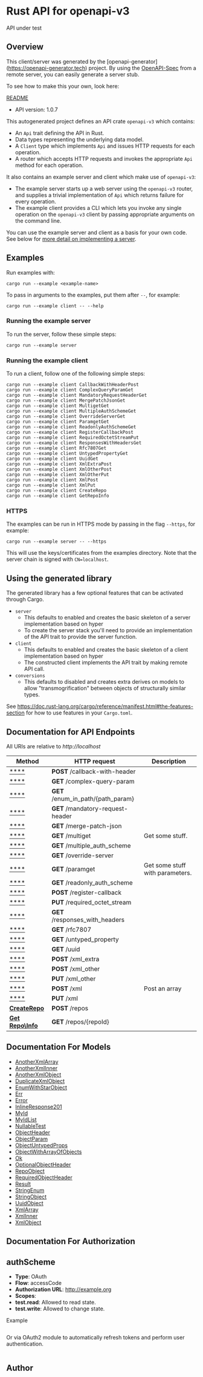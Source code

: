 # Rust API for openapi-v3

API under test

## Overview

This client/server was generated by the [openapi-generator]
(https://openapi-generator.tech) project.  By using the
[OpenAPI-Spec](https://github.com/OAI/OpenAPI-Specification) from a remote
server, you can easily generate a server stub.

To see how to make this your own, look here:

[README]((https://openapi-generator.tech))

- API version: 1.0.7




This autogenerated project defines an API crate `openapi-v3` which contains:
* An `Api` trait defining the API in Rust.
* Data types representing the underlying data model.
* A `Client` type which implements `Api` and issues HTTP requests for each operation.
* A router which accepts HTTP requests and invokes the appropriate `Api` method for each operation.

It also contains an example server and client which make use of `openapi-v3`:

* The example server starts up a web server using the `openapi-v3`
    router, and supplies a trivial implementation of `Api` which returns failure
    for every operation.
* The example client provides a CLI which lets you invoke
    any single operation on the `openapi-v3` client by passing appropriate
    arguments on the command line.

You can use the example server and client as a basis for your own code.
See below for [more detail on implementing a server](#writing-a-server).

## Examples

Run examples with:

```
cargo run --example <example-name>
```

To pass in arguments to the examples, put them after `--`, for example:

```
cargo run --example client -- --help
```

### Running the example server
To run the server, follow these simple steps:

```
cargo run --example server
```

### Running the example client
To run a client, follow one of the following simple steps:

```
cargo run --example client CallbackWithHeaderPost
cargo run --example client ComplexQueryParamGet
cargo run --example client MandatoryRequestHeaderGet
cargo run --example client MergePatchJsonGet
cargo run --example client MultigetGet
cargo run --example client MultipleAuthSchemeGet
cargo run --example client OverrideServerGet
cargo run --example client ParamgetGet
cargo run --example client ReadonlyAuthSchemeGet
cargo run --example client RegisterCallbackPost
cargo run --example client RequiredOctetStreamPut
cargo run --example client ResponsesWithHeadersGet
cargo run --example client Rfc7807Get
cargo run --example client UntypedPropertyGet
cargo run --example client UuidGet
cargo run --example client XmlExtraPost
cargo run --example client XmlOtherPost
cargo run --example client XmlOtherPut
cargo run --example client XmlPost
cargo run --example client XmlPut
cargo run --example client CreateRepo
cargo run --example client GetRepoInfo
```

### HTTPS
The examples can be run in HTTPS mode by passing in the flag `--https`, for example:

```
cargo run --example server -- --https
```

This will use the keys/certificates from the examples directory. Note that the
server chain is signed with `CN=localhost`.

## Using the generated library

The generated library has a few optional features that can be activated through Cargo.

* `server`
    * This defaults to enabled and creates the basic skeleton of a server implementation based on hyper
    * To create the server stack you'll need to provide an implementation of the API trait to provide the server function.
* `client`
    * This defaults to enabled and creates the basic skeleton of a client implementation based on hyper
    * The constructed client implements the API trait by making remote API call.
* `conversions`
    * This defaults to disabled and creates extra derives on models to allow "transmogrification" between objects of structurally similar types.

See https://doc.rust-lang.org/cargo/reference/manifest.html#the-features-section for how to use features in your `Cargo.toml`.

## Documentation for API Endpoints

All URIs are relative to *http://localhost*

Method | HTTP request | Description
------------- | ------------- | -------------
[****](docs/default_api.md#CallbackWithHeaderPost) | **POST** /callback-with-header | 
[****](docs/default_api.md#ComplexQueryParamGet) | **GET** /complex-query-param | 
[****](docs/default_api.md#EnumInPathPathParamGet) | **GET** /enum_in_path/{path_param} | 
[****](docs/default_api.md#MandatoryRequestHeaderGet) | **GET** /mandatory-request-header | 
[****](docs/default_api.md#MergePatchJsonGet) | **GET** /merge-patch-json | 
[****](docs/default_api.md#MultigetGet) | **GET** /multiget | Get some stuff.
[****](docs/default_api.md#MultipleAuthSchemeGet) | **GET** /multiple_auth_scheme | 
[****](docs/default_api.md#OverrideServerGet) | **GET** /override-server | 
[****](docs/default_api.md#ParamgetGet) | **GET** /paramget | Get some stuff with parameters.
[****](docs/default_api.md#ReadonlyAuthSchemeGet) | **GET** /readonly_auth_scheme | 
[****](docs/default_api.md#RegisterCallbackPost) | **POST** /register-callback | 
[****](docs/default_api.md#RequiredOctetStreamPut) | **PUT** /required_octet_stream | 
[****](docs/default_api.md#ResponsesWithHeadersGet) | **GET** /responses_with_headers | 
[****](docs/default_api.md#Rfc7807Get) | **GET** /rfc7807 | 
[****](docs/default_api.md#UntypedPropertyGet) | **GET** /untyped_property | 
[****](docs/default_api.md#UuidGet) | **GET** /uuid | 
[****](docs/default_api.md#XmlExtraPost) | **POST** /xml_extra | 
[****](docs/default_api.md#XmlOtherPost) | **POST** /xml_other | 
[****](docs/default_api.md#XmlOtherPut) | **PUT** /xml_other | 
[****](docs/default_api.md#XmlPost) | **POST** /xml | Post an array
[****](docs/default_api.md#XmlPut) | **PUT** /xml | 
[**CreateRepo**](docs/repo_api.md#CreateRepo) | **POST** /repos | 
[**Get Repo\Info**](docs/repo_api.md#GetRepoInfo) | **GET** /repos/{repoId} | 


## Documentation For Models

 - [AnotherXmlArray](docs/AnotherXmlArray.md)
 - [AnotherXmlInner](docs/AnotherXmlInner.md)
 - [AnotherXmlObject](docs/AnotherXmlObject.md)
 - [DuplicateXmlObject](docs/DuplicateXmlObject.md)
 - [EnumWithStarObject](docs/EnumWithStarObject.md)
 - [Err](docs/Err.md)
 - [Error](docs/Error.md)
 - [InlineResponse201](docs/InlineResponse201.md)
 - [MyId](docs/MyId.md)
 - [MyIdList](docs/MyIdList.md)
 - [NullableTest](docs/NullableTest.md)
 - [ObjectHeader](docs/ObjectHeader.md)
 - [ObjectParam](docs/ObjectParam.md)
 - [ObjectUntypedProps](docs/ObjectUntypedProps.md)
 - [ObjectWithArrayOfObjects](docs/ObjectWithArrayOfObjects.md)
 - [Ok](docs/Ok.md)
 - [OptionalObjectHeader](docs/OptionalObjectHeader.md)
 - [RepoObject](docs/RepoObject.md)
 - [RequiredObjectHeader](docs/RequiredObjectHeader.md)
 - [Result](docs/Result.md)
 - [StringEnum](docs/StringEnum.md)
 - [StringObject](docs/StringObject.md)
 - [UuidObject](docs/UuidObject.md)
 - [XmlArray](docs/XmlArray.md)
 - [XmlInner](docs/XmlInner.md)
 - [XmlObject](docs/XmlObject.md)


## Documentation For Authorization

## authScheme
- **Type**: OAuth
- **Flow**: accessCode
- **Authorization URL**: http://example.org
- **Scopes**: 
 - **test.read**: Allowed to read state.
 - **test.write**: Allowed to change state.

Example
```
```

Or via OAuth2 module to automatically refresh tokens and perform user authentication.
```
```

## Author



